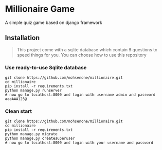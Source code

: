 # Millionaire Game
A simple quiz game based on django framework

## Installation
>This project come with a sqlite database which contain 8 questions to speed things for you. You can choose how to use this repository
### Use ready-to-use Sqlite database
```
git clone https://github.com/mohsenone/millionaire.git
cd millionaire
pip install -r requirements.txt
python manage.py runserver
# now go to localhost:8000 and login with username admin and password aaaAAA123@
```

### Clean start
```
git clone https://github.com/mohsenone/millionaire.git
cd millionaire
pip install -r requirements.txt
python manage.py migrate
python manage.py createsuperuser
# now go to localhost:8000 and login with your username and password
```